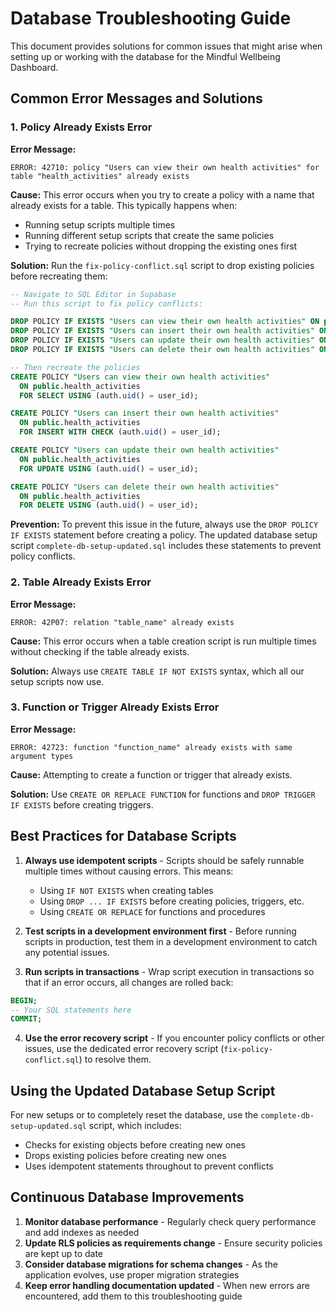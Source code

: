 # Database Troubleshooting Guide

This document provides solutions for common issues that might arise when setting up or working with the database for the Mindful Wellbeing Dashboard.

## Common Error Messages and Solutions

### 1. Policy Already Exists Error

**Error Message:**
```
ERROR: 42710: policy "Users can view their own health activities" for table "health_activities" already exists
```

**Cause:**
This error occurs when you try to create a policy with a name that already exists for a table. This typically happens when:
- Running setup scripts multiple times
- Running different setup scripts that create the same policies
- Trying to recreate policies without dropping the existing ones first

**Solution:**
Run the `fix-policy-conflict.sql` script to drop existing policies before recreating them:

```sql
-- Navigate to SQL Editor in Supabase
-- Run this script to fix policy conflicts:

DROP POLICY IF EXISTS "Users can view their own health activities" ON public.health_activities;
DROP POLICY IF EXISTS "Users can insert their own health activities" ON public.health_activities;
DROP POLICY IF EXISTS "Users can update their own health activities" ON public.health_activities;
DROP POLICY IF EXISTS "Users can delete their own health activities" ON public.health_activities;

-- Then recreate the policies
CREATE POLICY "Users can view their own health activities" 
  ON public.health_activities 
  FOR SELECT USING (auth.uid() = user_id);

CREATE POLICY "Users can insert their own health activities" 
  ON public.health_activities 
  FOR INSERT WITH CHECK (auth.uid() = user_id);

CREATE POLICY "Users can update their own health activities" 
  ON public.health_activities 
  FOR UPDATE USING (auth.uid() = user_id);

CREATE POLICY "Users can delete their own health activities" 
  ON public.health_activities 
  FOR DELETE USING (auth.uid() = user_id);
```

**Prevention:**
To prevent this issue in the future, always use the `DROP POLICY IF EXISTS` statement before creating a policy. The updated database setup script `complete-db-setup-updated.sql` includes these statements to prevent policy conflicts.

### 2. Table Already Exists Error

**Error Message:**
```
ERROR: 42P07: relation "table_name" already exists
```

**Cause:**
This error occurs when a table creation script is run multiple times without checking if the table already exists.

**Solution:**
Always use `CREATE TABLE IF NOT EXISTS` syntax, which all our setup scripts now use.

### 3. Function or Trigger Already Exists Error

**Error Message:**
```
ERROR: 42723: function "function_name" already exists with same argument types
```

**Cause:**
Attempting to create a function or trigger that already exists.

**Solution:**
Use `CREATE OR REPLACE FUNCTION` for functions and `DROP TRIGGER IF EXISTS` before creating triggers.

## Best Practices for Database Scripts

1. **Always use idempotent scripts** - Scripts should be safely runnable multiple times without causing errors. This means:
   - Using `IF NOT EXISTS` when creating tables
   - Using `DROP ... IF EXISTS` before creating policies, triggers, etc.
   - Using `CREATE OR REPLACE` for functions and procedures

2. **Test scripts in a development environment first** - Before running scripts in production, test them in a development environment to catch any potential issues.

3. **Run scripts in transactions** - Wrap script execution in transactions so that if an error occurs, all changes are rolled back:

```sql
BEGIN;
-- Your SQL statements here
COMMIT;
```

4. **Use the error recovery script** - If you encounter policy conflicts or other issues, use the dedicated error recovery script (`fix-policy-conflict.sql`) to resolve them.

## Using the Updated Database Setup Script

For new setups or to completely reset the database, use the `complete-db-setup-updated.sql` script, which includes:
- Checks for existing objects before creating new ones
- Drops existing policies before creating new ones
- Uses idempotent statements throughout to prevent conflicts

## Continuous Database Improvements

1. **Monitor database performance** - Regularly check query performance and add indexes as needed
2. **Update RLS policies as requirements change** - Ensure security policies are kept up to date
3. **Consider database migrations for schema changes** - As the application evolves, use proper migration strategies
4. **Keep error handling documentation updated** - When new errors are encountered, add them to this troubleshooting guide 
